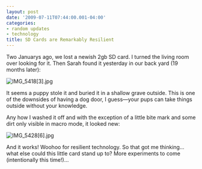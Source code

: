 ```yaml
---
layout: post
date: '2009-07-11T07:44:00.001-04:00'
categories:
- random updates
- technology
title: SD Cards are Remarkably Resilient
---
```



Two Januarys ago, we lost a newish 2gb SD card. I turned the living room over looking for it. Then Sarah found it yesterday in our back yard (19 months later):  

![IMG_5418[3].jpg](/assets/2009/IMG_5418[3].jpg)</a> 

It seems a puppy stole it and buried it in a shallow grave outside. This is one of the downsides of having a dog door, I guess—your pups can take things outside without your knowledge.

Any how I washed it off and with the exception of a little bite mark and some dirt only visible in macro mode, it looked new:

![IMG_5428[6].jpg](/assets/2009/IMG_5428[6].jpg)</a> 

And it works! Woohoo for resilient technology. So that got me thinking…what else could this little card stand up to? More experiments to come (intentionally this time!)…
